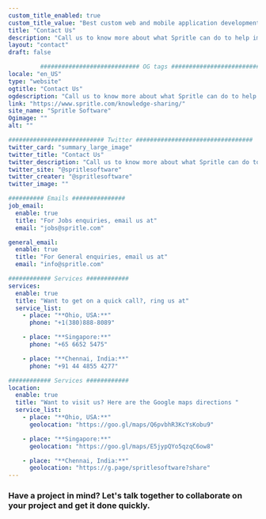```yaml
---
custom_title_enabled: true
custom_title_value: "Best custom web and mobile application development companies"
title: "Contact Us"
description: "Call us to know more about what Spritle can do to help improvize your business in any industry with our AI digital solutions and services."
layout: "contact"
draft: false

         ############################ OG tags #################################
locale: "en_US"
type: "website"
ogtitle: "Contact Us"
ogdescription: "Call us to know more about what Spritle can do to help improvize your business in any industry with our AI digital solutions and services." 
link: "https://www.spritle.com/knowledge-sharing/"
site_name: "Spritle Software"
Ogimage: "" 
alt: "" 

########################### Twitter #################################
twitter_card: "summary_large_image"
twitter_title: "Contact Us"
twitter_description: "Call us to know more about what Spritle can do to help improvize your business in any industry with our AI digital solutions and services." 
twitter_site: "@spritlesoftware"
twitter_creater: "@spritlesoftware"
twitter_image: "" 

########## Emails ###############
job_email:
  enable: true
  title: "For Jobs enquiries, email us at"
  email: "jobs@spritle.com"

general_email:
  enable: true
  title: "For General enquiries, email us at"
  email: "info@spritle.com"

############ Services ############
services:
  enable: true
  title: "Want to get on a quick call?, ring us at"
  service_list:
    - place: "**Ohio, USA:**"
      phone: "+1(380)888-8089"

    - place: "**Singapore:**"
      phone: "+65 6652 5475"

    - place: "**Chennai, India:**"
      phone: "+91 44 4855 4277"

############ Services ############
location:
  enable: true
  title: "Want to visit us? Here are the Google maps directions "
  service_list:
    - place: "**Ohio, USA:**"
      geolocation: "https://goo.gl/maps/Q6pvbhR3KcYsKobu9"

    - place: "**Singapore:**"
      geolocation: "https://goo.gl/maps/E5jypQYo5qzqC6ow8"

    - place: "**Chennai, India:**"
      geolocation: "https://g.page/spritlesoftware?share"
---
```


### Have a project in mind? Let's talk together to collaborate on your project and get it done quickly.
